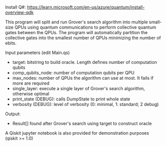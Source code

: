Install Q#: https://learn.microsoft.com/en-us/azure/quantum/install-overview-qdk

This program will split and run Grover's search algorithm into multiple small-size QPUs using quantum communications to perform collective quantum gates between the QPUs. The program will automatically partition the collective gates into the smallest number of QPUs minimizing the number of ebits.

Input parameters (edit Main.qs)
  - target: bitstring to build oracle. Length defines number of computation qubits
  - comp_qubits_node: number of computation qubits per QPU
  - max_nodes: number of QPUs the algorithm can use at most. It fails if more are required
  - single_layer: execute a single layer of Grover's search algorithm, otherwise optimal
  - print_state (DEBUG): calls DumpState to print whole state
  - verbosity (DEBUG): level of verbosity (0: minimal, 1: standard; 2 debug)

Output:
  - Result[] found after Grover's search using target to construct oracle

A Qiskit jupyter notebook is also provided for demonstration purposes (qiskit >= 1.0)
